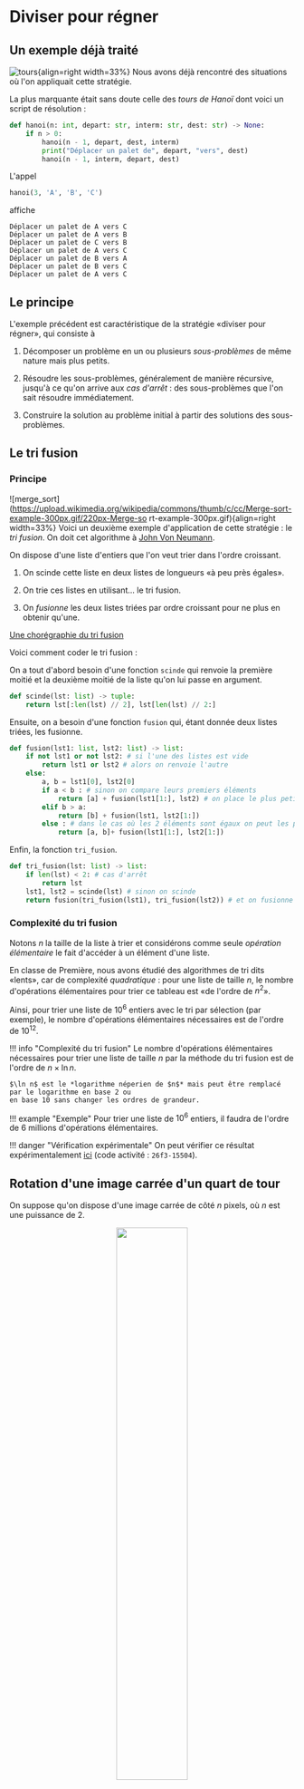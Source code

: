 # Diviser pour régner

## Un exemple déjà traité

![tours](https://upload.wikimedia.org/wikipedia/commons/6/60/Tower_of_Hanoi_4.gif){align=right width=33%} Nous avons
déjà rencontré des situations où l'on appliquait cette stratégie.

La plus marquante était sans doute celle des *tours de Hanoï* dont voici un script de résolution :

```python
def hanoi(n: int, depart: str, interm: str, dest: str) -> None:
    if n > 0:
        hanoi(n - 1, depart, dest, interm)
        print("Déplacer un palet de", depart, "vers", dest)
        hanoi(n - 1, interm, depart, dest)

```

L'appel

```python
hanoi(3, 'A', 'B', 'C')
```

affiche

```
Déplacer un palet de A vers C
Déplacer un palet de A vers B
Déplacer un palet de C vers B
Déplacer un palet de A vers C
Déplacer un palet de B vers A
Déplacer un palet de B vers C
Déplacer un palet de A vers C
```

## Le principe

L'exemple précédent est caractéristique de la stratégie «diviser pour régner», qui consiste à

1. Décomposer un problème en un ou plusieurs *sous-problèmes* de même nature mais plus petits.

2. Résoudre les sous-problèmes, généralement de manière récursive, jusqu'à ce qu'on arrive aux *cas d'arrêt* :
   des sous-problèmes que l'on sait résoudre immédiatement.

3. Construire la solution au problème initial à partir des solutions des sous-problèmes.

## Le tri fusion

### Principe

![merge_sort](https://upload.wikimedia.org/wikipedia/commons/thumb/c/cc/Merge-sort-example-300px.gif/220px-Merge-so
rt-example-300px.gif){align=right width=33%} Voici un deuxième exemple d'application de cette stratégie : le *tri
fusion*. On doit cet algorithme à
[John Von Neumann](https://fr.wikipedia.org/wiki/John_von_Neumann).

On dispose d'une liste d'entiers que l'on veut trier dans l'ordre croissant.

1. On scinde cette liste en deux listes de longueurs «à peu près égales».

2. On trie ces listes en utilisant... le tri fusion.

3. On *fusionne* les deux listes triées par ordre croissant pour ne plus en obtenir qu'une.

[Une chorégraphie du tri fusion](https://youtu.be/XaqR3G_NVoo)

Voici comment coder le tri fusion :

On a tout d'abord besoin d'une fonction `scinde` qui renvoie la première moitié et la deuxième moitié de la liste qu'on
lui passe en argument.

```python
def scinde(lst: list) -> tuple:
    return lst[:len(lst) // 2], lst[len(lst) // 2:]
```

Ensuite, on a besoin d'une fonction `fusion` qui, étant donnée deux listes triées, les fusionne.

```python
def fusion(lst1: list, lst2: list) -> list:
    if not lst1 or not lst2: # si l'une des listes est vide
        return lst1 or lst2 # alors on renvoie l'autre
    else:
        a, b = lst1[0], lst2[0]
        if a < b : # sinon on compare leurs premiers éléments
            return [a] + fusion(lst1[1:], lst2) # on place le plus petit en tête et on fusionne le reste
        elif b > a:
            return [b] + fusion(lst1, lst2[1:])
        else : # dans le cas où les 2 éléments sont égaux on peut les placer tous les deux
            return [a, b]+ fusion(lst1[1:], lst2[1:])
```

Enfin, la fonction `tri_fusion`.

```python 
def tri_fusion(lst: list) -> list:
    if len(lst) < 2: # cas d'arrêt
        return lst
    lst1, lst2 = scinde(lst) # sinon on scinde
    return fusion(tri_fusion(lst1), tri_fusion(lst2)) # et on fusionne les sous-listes triées
```

### Complexité du tri fusion

Notons $n$ la taille de la liste à trier et considérons comme seule *opération élémentaire* le fait d'accéder à un élément 
d'une liste.

En classe de Première, nous avons étudié des algorithmes de tri dits «lents», car de complexité *quadratique* : pour une
liste de taille $n$, le nombre d'opérations élémentaires pour trier ce tableau est «de l'ordre de $n^2$».

Ainsi, pour trier une liste de $10^6$ entiers avec le tri par sélection (par exemple), le nombre d'opérations élémentaires 
nécessaires est de l'ordre de $10^{12}$.
    
!!! info "Complexité du tri fusion"
    Le nombre d'opérations élémentaires nécessaires pour trier une liste de taille $n$ par la méthode du tri fusion est 
    de l'ordre de $n\times\ln n$.
    
    $\ln n$ est le *logarithme néperien de $n$* mais peut être remplacé par le logarithme en base 2 ou 
    en base 10 sans changer les ordres de grandeur.

!!! example "Exemple"
    Pour trier une liste de $10^6$ entiers, il faudra de l'ordre de 6 millions d'opérations élémentaires.

!!! danger "Vérification expérimentale"
    On peut vérifier ce résultat expérimentalement [ici](http://capytale2.ac-paris.fr) (code activité : `26f3-15504`).

## Rotation d'une image carrée d'un quart de tour

On suppose qu'on dispose d'une image carrée de côté $n$ pixels, où $n$ est une puissance de 2.

<center><img src="../img/turing.png" width="50%"></center>

Pour l'exemple voic une photo (colorisée) carrée d'[Alan Turing](https://fr.wikipedia.org/wiki/Alan_Turing){width 50%} de côté 512 pixels.

On aimerait faire subir un quart de tour à cette photo (dans le sens antihoraire) en utilisant une stratégie de type 
«diviser pour régner». On va procéder ainsi :

![rotation_principe](../img/rotation_principe.png){width=50% align=right}

1. On partage l'image en 4 carrés de côté deux fois moindre.
2. On fait tourner ces 4 carrés.
3. On fait subir une *permutation circulaire* aux 4 carrés

À l'étape 2, pour faire tourner les 4 carrés, on se retrouve avec le même problème mais avec des carrés de côté 2 fois plus petits.
On répète donc le processus jusqu'à n'avoir plus que des carrés de côté 1 pixel (sur lesquels il n'y a pas besoin de 
faire quoi que soit).

Voici ce que cela donne

<center><img src="../img/turing.gif" width="50%"></center>

!!! danger "Programmation de la rotation d'un quart de tour d'une image carrée"
    On peut la retrouver [ici](http://capytale2.ac-paris.fr) (code activité : `ad82-15702`).

## Exercices

!!! note "Exercice : Recherche dichotomique"

    1. Expliquer pourquoi la recherche dichotomique d'un élément dans une liste d'entiers triés dans l'ordre 
    croissant peut être vue comme un exemple de stratégie «diviser pour régner».

    2. Programmer la recherche dichotomique de manière récursive.

??? note "Solution"
    
    Pour savoir si un élément appartient à la liste, on regarde celui qui est «à peu près au milieu». Si c'est le bon
    c'est terminé, sinon on fait de même avec la sous-liste des éléments précédents et avec celle des éléments suivants.

    {{py_admo("dichotomie")}}